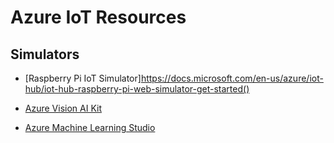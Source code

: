 # Azure IoT Resources

## Simulators

* [Raspberry Pi IoT Simulator]https://docs.microsoft.com/en-us/azure/iot-hub/iot-hub-raspberry-pi-web-simulator-get-started()

* [Azure Vision AI Kit](https://azure.github.io/Vision-AI-DevKit-Pages/)
* [Azure Machine Learning Studio](https://docs.microsoft.com/en-us/azure/iot-hub/iot-hub-weather-forecast-machine-learning)